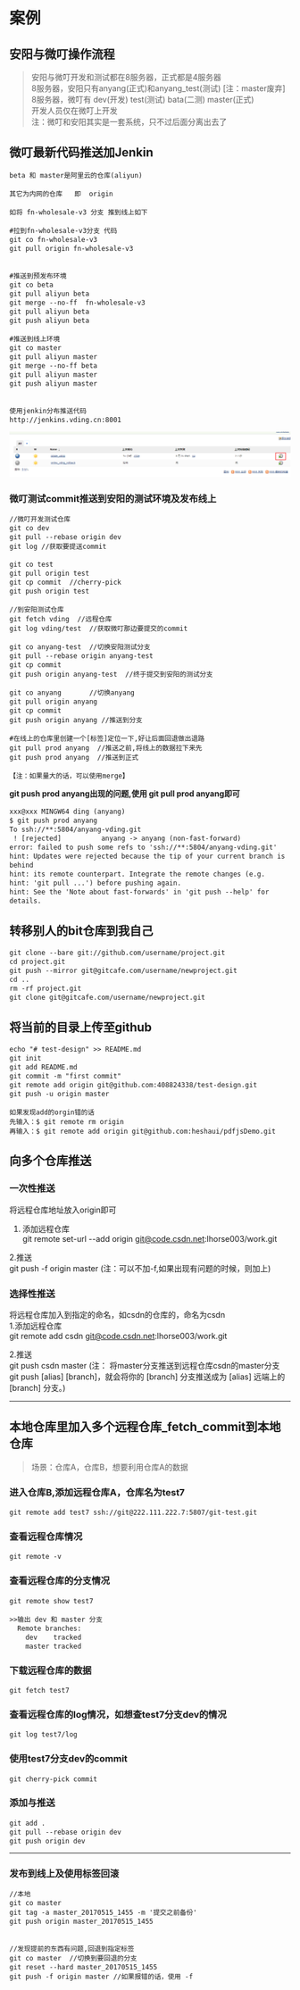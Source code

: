 # 案例

## 安阳与微叮操作流程
>安阳与微叮开发和测试都在8服务器，正式都是4服务器   
>8服务器，安阳只有anyang(正式)和anyang_test(测试)  [注：master废弃]  
>8服务器，微叮有 dev(开发) test(测试)  bata(二测)  master(正式)  
>开发人员仅在微叮上开发  
>注：微叮和安阳其实是一套系统，只不过后面分离出去了  


## 微叮最新代码推送加Jenkin

```
beta 和 master是阿里云的仓库(aliyun)

其它为内网的仓库   即  origin

如将 fn-wholesale-v3 分支 推到线上如下

#拉到fn-wholesale-v3分支 代码
git co fn-wholesale-v3 
git pull origin fn-wholesale-v3


#推送到预发布环境
git co beta
git pull aliyun beta
git merge --no-ff  fn-wholesale-v3
git pull aliyun beta
git push aliyun beta

#推送到线上环境 
git co master
git pull aliyun master
git merge --no-ff beta
git pull aliyun master
git push aliyun master


使用jenkin分布推送代码
http://jenkins.vding.cn:8001

```
![](images/jenkin.png)


### 微叮测试commit推送到安阳的测试环境及发布线上  
```
//微叮开发测试仓库
git co dev
git pull --rebase origin dev
git log //获取要提送commit

git co test
git pull origin test
git cp commit  //cherry-pick
git push origin test

//到安阳测试仓库
git fetch vding  //远程仓库
git log vding/test  //获取微叮那边要提交的commit

git co anyang-test  //切换安阳测试分支
git pull --rebase origin anyang-test
git cp commit
git push origin anyang-test  //终于提交到安阳的测试分支

git co anyang		//切换anyang
git pull origin anyang
git cp commit
git push origin anyang //推送到分支

#在线上的仓库里创建一个[标签]定位一下,好让后面回退做出退路
git pull prod anyang  //推送之前,将线上的数据拉下来先
git push prod anyang  //推送到正式

【注：如果量大的话，可以使用merge】

```

**git push prod anyang出现的问题,使用 git pull prod anyang即可**
```
xxx@xxx MINGW64 ding (anyang)
$ git push prod anyang
To ssh://**:5804/anyang-vding.git
 ! [rejected]          anyang -> anyang (non-fast-forward)
error: failed to push some refs to 'ssh://**:5804/anyang-vding.git'
hint: Updates were rejected because the tip of your current branch is behind
hint: its remote counterpart. Integrate the remote changes (e.g.
hint: 'git pull ...') before pushing again.
hint: See the 'Note about fast-forwards' in 'git push --help' for details.

```




## 转移别人的bit仓库到我自己
```
git clone --bare git://github.com/username/project.git
cd project.git
git push --mirror git@gitcafe.com/username/newproject.git
cd ..
rm -rf project.git
git clone git@gitcafe.com/username/newproject.git

```

## 将当前的目录上传至github
```
echo "# test-design" >> README.md
git init
git add README.md
git commit -m "first commit"
git remote add origin git@github.com:408824338/test-design.git
git push -u origin master

如果发现add的orgin错的话
先输入：$ git remote rm origin
再输入：$ git remote add origin git@github.com:heshaui/pdfjsDemo.git
```

## 向多个仓库推送

### 一次性推送  
将远程仓库地址放入origin即可  
1. 添加远程仓库  
git remote set-url --add origin git@code.csdn.net:lhorse003/work.git  

2.推送	
git push -f origin master (注：可以不加-f,如果出现有问题的时候，则加上)  

### 选择性推送  
将远程仓库加入到指定的命名，如csdn的仓库的，命名为csdn  
1.添加远程仓库  
git remote add csdn git@code.csdn.net:lhorse003/work.git  

2.推送  
git push csdn master (注： 将master分支推送到远程仓库csdn的master分支  
git push [alias] [branch]，就会将你的 [branch] 分支推送成为 [alias] 远端上的 [branch] 分支。)  

---
## 本地仓库里加入多个远程仓库_fetch_commit到本地仓库
>场景：仓库A，仓库B，想要利用仓库A的数据  


### 进入仓库B,添加远程仓库A，仓库名为test7
```
git remote add test7 ssh://git@222.111.222.7:5807/git-test.git

```

### 查看远程仓库情况
```
git remote -v

```

### 查看远程仓库的分支情况
```
git remote show test7

>>输出 dev 和 master 分支
  Remote branches:
    dev    tracked
    master tracked

```

### 下载远程仓库的数据

```
git fetch test7

```

### 查看远程仓库的log情况，如想查test7分支dev的情况

```
git log test7/log

```

### 使用test7分支dev的commit
```
git cherry-pick commit

```

### 添加与推送
```
git add .  
git pull --rebase origin dev  
git push origin dev

```

---

### 发布到线上及使用标签回滚

```
//本地
git co master
git tag -a master_20170515_1455 -m '提交之前备份'
git push origin master_20170515_1455


//发现提前的东西有问题,回退到指定标签
git co master  //切换到要回退的分支
git reset --hard master_20170515_1455
git push -f origin master //如果报错的话，使用 -f

```